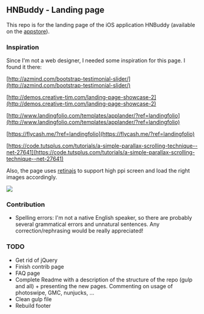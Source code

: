## HNBuddy - Landing page

This repo is for the landing page of the iOS application HNBuddy (available on the [appstore](https://itunes.apple.com/us/app/hnbuddy-hackernews-client/id1312439587?mt=8)).

### Inspiration

Since I'm not a web designer, I needed some inspiration for this page. I found it there: 

[http://azmind.com/bootstrap-testimonial-slider/](http://azmind.com/bootstrap-testimonial-slider/)

[http://demos.creative-tim.com/landing-page-showcase-2](http://demos.creative-tim.com/landing-page-showcase-2)

[http://www.landingfolio.com/templates/applander/?ref=landingfolio](http://www.landingfolio.com/templates/applander/?ref=landingfolio)

[https://flycash.me/?ref=landingfolio](https://flycash.me/?ref=landingfolio)

[https://code.tutsplus.com/tutorials/a-simple-parallax-scrolling-technique--net-27641](https://code.tutsplus.com/tutorials/a-simple-parallax-scrolling-technique--net-27641)



Also, the page uses [retinajs](https://github.com/strues/retinajs) to support high ppi screen and load the right images accordingly.


[![](screenshots/screen_mini.png)](screenshots/screen.png)


### Contribution

- Spelling errors: I'm not a native English speaker, so there are probably several grammatical errors and unnatural sentences. Any correction/rephrasing would be really appreciated!

### TODO

- Get rid of jQuery
- Finish contrib page
- FAQ page
- Complete Readme with a description of the structure of the repo (gulp and all) + presenting the new pages. Commenting on usage of photoswipe, GMC, nunjucks, ...
- Clean gulp file
- Rebuild footer